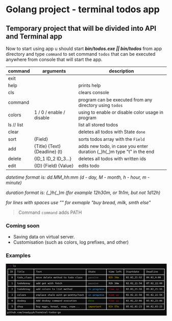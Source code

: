 # Golang project - terminal todos app

## Temporary project that will be divided into API and Terminal app

Now to start using app u should start ***bin/todos.exe || bin/todos*** from app directory and type `command` to set command `todos` that can be executed anywhere from console that will start the app.

| command    | arguments                     | description                                                              |
|------------|-------------------------------|--------------------------------------------------------------------------|
| exit       |                               |                                                                          |
| help       |                               | prints help                                                              |
| cls        |                               | clears console                                                           |
| command    |                               | program can be executed from any directory using `todos`                 |
| colors     | 1 / 0 / enable / disable      | using to enable or disable color usage in program                        |
| ls // list |                               | list all stored todos                                                    |
| clear      |                               | deletes all todos with State `done`                                      |
| sort       | {Field}                       | sorts todos array with the `Field`                                       |
| add        | {Title} {Text} {Deadline} (t) | adds new todo, in case you enter duration {\_}h{\_}m type "t" in the end |
| delete     | {ID\_1 ID\_2 ID\_3...}        | deletes all todos with written ids                                       |
| edit       | {ID} {Field} {Value}          | edits todo                                                               |

_datetime format is: dd.MM_hh:mm (d - day, M - month, h - hour, m - minute)_

_duration format is: {\_}h{\_}m (for example 12h30m, or 1h1m, but not 1d12h)_

_for lines with spaces use "" for exmaple "buy bread, milk, smth else"_

> Command `command` adds PATH

### Coming soon
- Saving data on virtual server.
- Customisation (such as colors, log prefixes, and other)

### Examples
![example](./assets/todo-ex.png)
